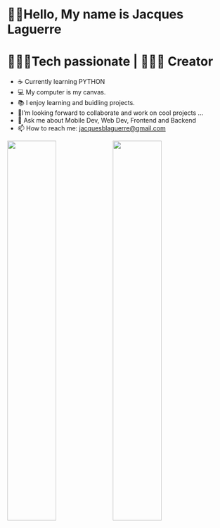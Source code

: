 # 👋🏾Hello, My name is Jacques Laguerre

#  👨🏾‍💻Tech passionate | 👨🏾‍🎨 Creator

- ☕️ Currently learning PYTHON
- 💻 My computer is my canvas.
- 📚 I enjoy learning and buidling projects.
- 🤝I’m looking forward to collaborate and work on cool projects ...
- 💬 Ask me about Mobile Dev, Web Dev, Frontend and Backend
- 📫 How to reach me: jacquesblaguerre@gmail.com 
<img align="left" width="47%"  src="https://github-readme-stats.vercel.app/api?username=jacquesLaguerre&show_icons=true&theme=tokyonight" />


<img allign="left"  width="47%" src="https://github-readme-stats.vercel.app/api/top-langs/?username=jacquesLaguerre&layout=compact)](https://github.com/anuraghazra/github-readme-stats" />

